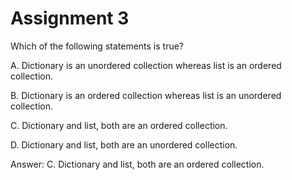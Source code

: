 # Assignment 3

Which of the following statements is true?

A. Dictionary is an unordered collection whereas list is an ordered collection.

B. Dictionary is an ordered collection whereas list is an unordered collection.

C. Dictionary and list, both are an ordered collection.

D. Dictionary and list, both are an unordered collection.

Answer:
 C. Dictionary and list, both are an ordered collection.

